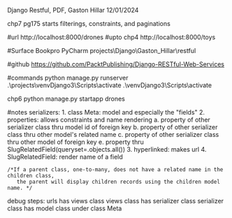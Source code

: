 Django Restful, PDF, Gaston Hillar 
12/01/2024

chp7 pg175 starts filterings, constraints, and paginations

#url
http://localhost:8000/drones
#upto chp4
http://localhost:8000/toys

#Surface Bookpro PyCharm
projects\Django\Gaston_Hillar\restful

#github
https://github.com/PacktPublishing/Django-RESTful-Web-Services

#commands
python manage.py runserver
.\projects\venvDjango3\Scripts\activate
.\venvDjango3\Scripts\activate

chp6
python manage.py startapp drones

#notes
serializers:
    1. class Meta: model and especially the "fields"
    2. properties: allows constraints and name rendering
          a. property of other serializer class thru model id of foreign key
          b. property of other serializer class thru other model's related name
          c. property of other serializer class thru other model of foreign key
          e. property thru SlugRelatedField(queryset=<Model name>.objects.all())
    3. hyperlinked: makes url
    4. SlugRelatedField: render name of a field

    /*If a parent class, one-to-many, does not have a related name in the children class,
       the parent will display children records using the children model name. */

debug steps:
  urls has views class
  views class has serializer class
  serializer class has model class under class Meta
